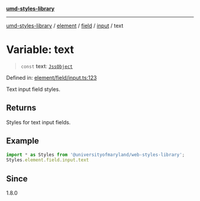 [**umd-styles-library**](../../../../../../README.md)

***

[umd-styles-library](../../../../../../modules.md) / [element](../../../../../README.md) / [field](../../../README.md) / [input](../README.md) / text

# Variable: text

> `const` **text**: [`JssObject`](../../../../../../utilities/namespaces/transform/type-aliases/JssObject.md)

Defined in: [element/field/input.ts:123](https://github.com/UMD-Digital/design-system/blob/8021d9898368f604bce452fe4dde6fae3a0578fd/packages/styles/source/element/field/input.ts#L123)

Text input field styles.

## Returns

Styles for text input fields.

## Example

```typescript
import * as Styles from '@universityofmaryland/web-styles-library';
Styles.element.field.input.text
```

## Since

1.8.0
